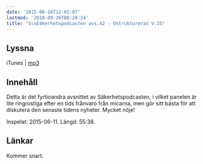 ```yaml
---
date: '2015-06-16T12:02:07'
lastmod: '2018-09-26T08:28:24'
title: "S\xE4kerhetspodcasten avs.42 - Ostrukturerat V.25"
---
```

## Lyssna

iTunes \| [mp3](http://traffic.libsyn.com/sakerhetspodcasten/sakp2105v24_mixdown.mp3)

## Innehåll
Detta är det fyrtioandra avsnittet av Säkerhetspodcasten, i vilket panelen är lite
ringrostiga efter en tids frånvaro från micarna, men gör sitt bästa för att diskutera
den senaste tidens nyheter. Mycket nöje!

Inspelat: 2015-06-11. Längd: 55:38.

## Länkar

Kommer snart.

